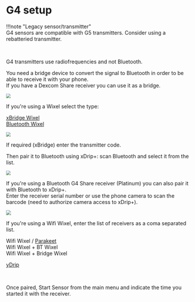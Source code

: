 # G4 setup

!!!note  "Legacy sensor/transmitter"  
    G4 sensors are compatible with G5 transmitters. Consider using a rebatteried transmitter.

</br>

G4 transmitters use radiofrequencies and not Bluetooth.

You need a bridge device to convert the signal to Bluetooth in order to be able to receive it with your phone.  
If you have a Dexcom Share receiver you can use it as a bridge.

<img src="../images/Install43.png" style="zoom:75%;" />

If you're using a Wixel select the type:

[xBridge Wixel](https://github.com/jstevensog/wixel-sdk/blob/master/apps/xBridge2/xBridge2.pdf)  
[Bluetooth Wixel](https://github.com/StephenBlackWasAlreadyTaken/xDrip/wiki/xDrip-Wireless-Bridge)

<img src="../images/Install44.png" style="zoom:75%;" />

If required (xBridge) enter the transmitter code.

Then pair it to Bluetooth using xDrip+: scan Bluetooth and select it from the list.

<img src="../../images/M-BTscan.png" style="zoom:75%;" />

</br>

If you're using a Bluetooth G4 Share receiver (Platinum) you can also pair it with Bluetooth to xDrip+.  
Enter the receiver serial number or use the phone camera to scan the barcode (need to authorize camera access to xDrip+).

<img src="../images/M-BTscanG4R.png" style="zoom:80%;" />

</br>

If you're using a Wifi Wixel, enter the list of receivers as a coma separated list.

Wifi Wixel / [Parakeet](https://jamorham.github.io/#xdrip-plus)  
Wifi Wixel + BT Wixel  
Wifi Wixel + Bridge Wixel  

[yDrip](https://github.com/Cagier/wixel-yDrip)  

<br>

Once paired, Start Sensor from the main menu and indicate the time you started it with the receiver.

